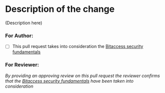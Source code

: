 # Description of the change

(Description here)

### For Author:

- [ ] This pull request takes into consideration the [Bitaccess security fundamentals](https://www.notion.so/acidalia/Security-Fundamentals-b3caed90b5c34e94899d930e62737074)

### For Reviewer:

_By providing an approving review on this pull request the reviewer confirms that the [Bitaccess security fundamentals](https://www.notion.so/acidalia/Security-Fundamentals-b3caed90b5c34e94899d930e62737074) have been taken into consideration_
